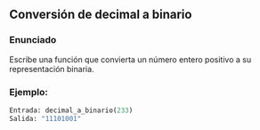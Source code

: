 ## Conversión de decimal a binario

### Enunciado
Escribe una función que convierta un número entero positivo a su representación binaria.

### Ejemplo:
```python
Entrada: decimal_a_binario(233)
Salida: "11101001"







